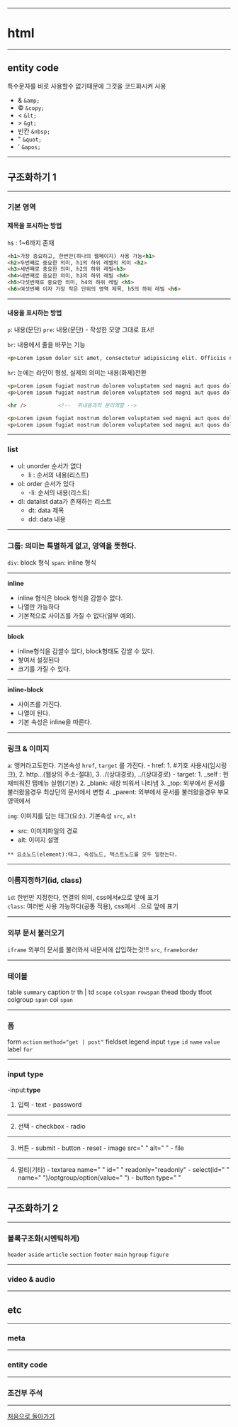 ___
# html
___
## entity code
특수문자를 바로 사용할수 없기때문에 그것을 코드화시켜 사용

- &amp; `&amp;`
- &copy; `&copy;`
- &lt; `&lt;`
- &gt; `&gt;`
- 빈칸 `&nbsp;`
- &quot; `&quot;`
- &apos; `&apos;`

___
## 구조화하기 1
___
### 기본 영역  
#### 제목을 표시하는 방법
`h$` : 1~6까지 존재

```html
<h1>가장 중요하고, 한번만(하나의 웹페이지) 사용 가능<h1>
<h2>두번째로 중요한 의미, h1의 하위 레벨의 의미 <h2>
<h3>세번째로 중요한 의미, h2의 하위 레빌<h3>
<h4>네번째로 중요한 의미, h3의 하위 레빌 <h4>
<h5>다섯번재로 중요한 의미, h4의 하위 레빌 <h5>
<h6>여섯번째 이자 가장 작은 단위의 영역 제목, h5의 하위 레빌 <h6>
```
___
#### 내용을 표시하는 방법
`p`: 내용(문단)
`pre`: 내용(문단) - 작성한 모양 그대로 표시!

`br`: 내용에서 줄을 바꾸는 기능

```html
<p>Lorem ipsum dolor sit amet, consectetur adipisicing elit. Officiis nulla facere fugit,<br /> deleniti molestiae repellendus, excepturi sequi dicta quam fugiat nostrum dolorem voluptatem sed magni aut quos doloribus, laborum repudiandae.</p>
```

`hr`: 눈에는 라인이 형성, 실제의 의미는 내용(화제)전환
```html
<p>Lorem ipsum fugiat nostrum dolorem voluptatem sed magni aut quos doloribus, laborum repudiandae.</p>
<p>Lorem ipsum fugiat nostrum dolorem voluptatem sed magni aut quos doloribus, laborum repudiandae.</p>

<hr />			<!--  위내용과의 분리역할 -->

<p>Lorem ipsum fugiat nostrum dolorem voluptatem sed magni aut quos doloribus, laborum repudiandae.</p>
<p>Lorem ipsum fugiat nostrum dolorem voluptatem sed magni aut quos doloribus, laborum repudiandae.</p>

```

___
### list
 - ul: unorder 순서가 없다
   - li : 순서의 내용(리스트)
 - ol: order 순서가 있다
   - -li: 순서의 내용(리스트)
 - dl:  datalist data가 존재하는 리스트
   - dt: data 제목
   - dd: data 내용
___
### 그룹: 의미는 특별하게 없고, 영역을 뜻한다.
`div`: block 형식
`span`: inline 형식

___
**inline**
* inline 형식은 block 형식을 감쌀수 없다.
* 나열만 가능하다
*	기본적으로 사이즈를 가질 수 없다(일부 예외).
___
**block**
* inline형식을 감쌀수 있다, block형태도 감쌀 수 있다.
* 쌓여서 설정된다
* 크기를 가질 수 있다.
___
**inline-block**
* 사이즈를 가진다.
* 나열이 된다.
* 기본 속성은 inline을 따른다.

___
### 링크 &amp; 이미지
`a`: 앵커라고도한다. 기본속성 `href`, `target` 를 가진다. 
      - href: 
        1. #기호 사용시(임시링크), 
        2. http...(웹상의 주소-절대), 
        3. ./(상대경로), ../(상대경로)
      - target:
        1. _self : 현재띄워진 탭메뉴 실행(기본)
        2. _blank: 새창 띄워서 나타냄
        3. _top: 외부에서 문서를 불러왔을경우 최상단의 문서에서 변형
        4. _parent: 외부에서 문서를 불러왔을경우 부모영역에서

`img`: 이미지를 담는 태그(요소). 기본속성 `src`, `alt`
  -  src: 이미지파일의 경로
  -  alt: 이미지 설명  
	
	** 요소노드(element):태그, 속성노드, 텍스트노드를 모두 일컫는다.
___ 
### 이름지정하기(id, class)
  `id`: 한번만 지정한다, 연결의 의미, css에서`#`으로 앞에 표기  
  `class`: 여러번 사용 가능하다(공통 적용), css에서 `.`으로 앞에 표기
___
### 외부 문서 불러오기
`iframe` 외부의 문서를 불러와서 내문서에 삽입하는것!!! `src`, `frameborder`
___
### 테이블
table `summary`
caption
tr
th | td  `scope` `colspan` `rowspan`
thead 
tbody
tfoot
colgroup `span`
col `span`

___
### 폼
form `action` `method="get | post"` 
fieldset 
legend 
input `type`  `id` `name` `value`
label `for`
___
### input type
 -input:**type**
   1. 입력
    - text
    - password
___
   2. 선택
    - checkbox
    - radio
___
   3. 버튼
    - submit
    - button
    - reset
    - image  src=" " alt=" "
    - file
___
   4. 멀티(기타)
     - textarea name=" " id=" " readonly="readonly"
     - select(id=" " name=" ")/optgroup/option(value=" ")
     - button type=" "
___
## 구조화하기 2
___
### 블록구조화(시멘틱하게)
`header`
`aside`
`article`
`section`
`footer`
`main`
`hgroup`
`figure`



___
  ### video & audio
  
___
## etc
___
  ### meta
___
  ### entity code
___
  ### 조건부 주석
  
<!-- 
___
## 
___
### svg
___
### canvas
-->


___
[처음으로 돌아가기](./webStandard.md)